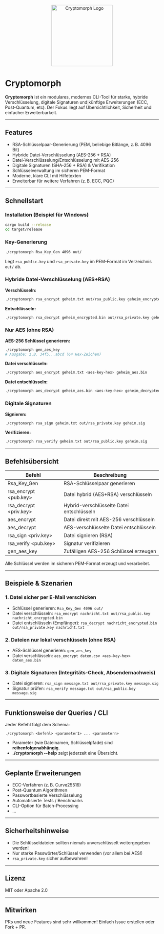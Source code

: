 <p align="center">
  <img src="cryptomorph/docs/logo.png" alt="Cryptomorph Logo" width="200" />
</p>

# Cryptomorph

**Cryptomorph** ist ein modulares, modernes CLI-Tool für starke, hybride Verschlüsselung, digitale Signaturen und künftige Erweiterungen (ECC, Post-Quantum, etc). Der Fokus liegt auf Übersichtlichkeit, Sicherheit und einfacher Erweiterbarkeit.

---

## Features

- RSA-Schlüsselpaar-Generierung (PEM, beliebige Bitlänge, z. B. 4096 Bit)
- Hybride Datei-Verschlüsselung (AES-256 + RSA)
- Datei-Verschlüsselung/Entschlüsselung mit AES-256
- Digitale Signaturen (SHA-256 + RSA) & Verifikation
- Schlüsselverwaltung im sicheren PEM-Format
- Moderne, klare CLI mit Hilfetexten
- Erweiterbar für weitere Verfahren (z. B. ECC, PQC)

---

## Schnellstart

### Installation (Beispiel für Windows)

```sh
cargo build --release
cd target/release
```

### Key-Generierung

```sh
./cryptomorph Rsa_Key_Gen 4096 out/
```

Legt `rsa_public.key` und `rsa_private.key` im PEM-Format im Verzeichnis `out/` ab.

### Hybride Datei-Verschlüsselung (AES+RSA)

**Verschlüsseln:**

```sh
./cryptomorph rsa_encrypt geheim.txt out/rsa_public.key geheim_encrypted.bin
```

**Entschlüsseln:**

```sh
./cryptomorph rsa_decrypt geheim_encrypted.bin out/rsa_private.key geheim_decrypted.txt
```

### Nur AES (ohne RSA)

**AES-256 Schlüssel generieren:**

```sh
./cryptomorph gen_aes_key
# Ausgabe: z.B. 34f5...abcd (64 Hex-Zeichen)
```

**Datei verschlüsseln:**

```sh
./cryptomorph aes_encrypt geheim.txt <aes-key-hex> geheim_aes.bin
```

**Datei entschlüsseln:**

```sh
./cryptomorph aes_decrypt geheim_aes.bin <aes-key-hex> geheim_decrypted.txt
```

### Digitale Signaturen

**Signieren:**

```sh
./cryptomorph rsa_sign geheim.txt out/rsa_private.key geheim.sig
```

**Verifizieren:**

```sh
./cryptomorph rsa_verify geheim.txt out/rsa_public.key geheim.sig
```

---

## Befehlsübersicht

| Befehl                  | Beschreibung                              |
| ----------------------- | ----------------------------------------- |
| Rsa_Key_Gen             | RSA-Schlüsselpaar generieren              |
| rsa_encrypt \<pub.key>  | Datei hybrid (AES+RSA) verschlüsseln      |
| rsa_decrypt \<priv.key> | Hybrid-verschlüsselte Datei entschlüsseln |
| aes_encrypt             | Datei direkt mit AES-256 verschlüsseln    |
| aes_decrypt             | AES-verschlüsselte Datei entschlüsseln    |
| rsa_sign \<priv.key>    | Datei signieren (RSA)                     |
| rsa_verify \<pub.key>   | Signatur verifizieren                     |
| gen_aes_key             | Zufälligen AES-256 Schlüssel erzeugen     |

Alle Schlüssel werden im sicheren PEM-Format erzeugt und verarbeitet.

---

## Beispiele & Szenarien

### 1. Datei sicher per E-Mail verschicken

- Schlüssel generieren: `Rsa_Key_Gen 4096 out/`
- Datei verschlüsseln: `rsa_encrypt nachricht.txt out/rsa_public.key nachricht_encrypted.bin`
- Datei entschlüsseln (Empfänger): `rsa_decrypt nachricht_encrypted.bin out/rsa_private.key nachricht.txt`

### 2. Dateien nur lokal verschlüsseln (ohne RSA)

- AES-Schlüssel generieren: `gen_aes_key`
- Datei verschlüsseln: `aes_encrypt daten.csv <aes-key-hex> daten_aes.bin`

### 3. Digitale Signaturen (Integritäts-Check, Absendernachweis)

- Datei signieren: `rsa_sign message.txt out/rsa_private.key message.sig`
- Signatur prüfen: `rsa_verify message.txt out/rsa_public.key message.sig`

---

## Funktionsweise der Queries / CLI

Jeder Befehl folgt dem Schema:

```
./cryptomorph <befehl> <parameter1> ... <parametern>
```

- Parameter (wie Dateinamen, Schlüsselpfade) sind **reihenfolgenabhängig**.
- **./cryptomorph --help** zeigt jederzeit eine Übersicht.

---

## Geplante Erweiterungen

- ECC-Verfahren (z. B. Curve25519)
- Post-Quantum Algorithmen
- Passwortbasierte Verschlüsselung
- Automatisierte Tests / Benchmarks
- CLI-Option für Batch-Processing
- ...

---

## Sicherheitshinweise

- Die Schlüsseldateien sollten niemals unverschlüsselt weitergegeben werden!
- Nur starke Passwörter/Schlüssel verwenden (vor allem bei AES!)
- `rsa_private.key` sicher aufbewahren!

---

## Lizenz

MIT oder Apache 2.0

---

## Mitwirken

PRs und neue Features sind sehr willkommen! Einfach Issue erstellen oder Fork + PR.
